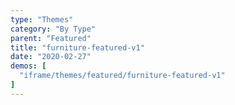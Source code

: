 ```yaml
---
type: "Themes"
category: "By Type"
parent: "Featured"
title: "furniture-featured-v1"
date: "2020-02-27"
demos: [
  "iframe/themes/featured/furniture-featured-v1"
]
---
```

